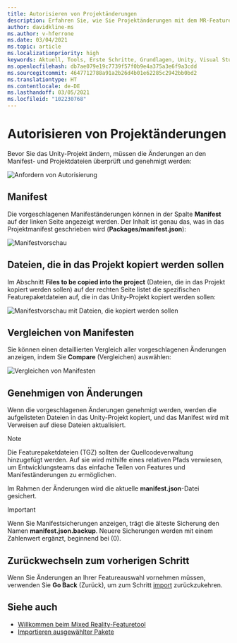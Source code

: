 ```yaml
---
title: Autorisieren von Projektänderungen
description: Erfahren Sie, wie Sie Projektänderungen mit dem MR-Featuretool für die HoloLens- und VR-Entwicklung autorisieren.
author: davidkline-ms
ms.author: v-hferrone
ms.date: 03/04/2021
ms.topic: article
ms.localizationpriority: high
keywords: Aktuell, Tools, Erste Schritte, Grundlagen, Unity, Visual Studio, Toolkit, Mixed Reality-Headset, Windows Mixed Reality-Headset, Virtual Reality-Headset, Installation, Windows, HoloLens, Emulator, Unreal, OpenXR
ms.openlocfilehash: db7ae079e19c7739f57f0b9e4a375a3e6f9a3cdd
ms.sourcegitcommit: 4647712788a91a2b26d4b01e62285c2942bb0bd2
ms.translationtype: HT
ms.contentlocale: de-DE
ms.lasthandoff: 03/05/2021
ms.locfileid: "102230768"
---
```

# <a name="authorizing-project-changes"></a>Autorisieren von Projektänderungen

Bevor Sie das Unity-Projekt ändern, müssen die Änderungen an den Manifest- und Projektdateien überprüft und genehmigt werden:

![Anfordern von Autorisierung](images/FeatureToolApprovalRequest.png)

## <a name="manifest"></a>Manifest

Die vorgeschlagenen Manifeständerungen können in der Spalte **Manifest** auf der linken Seite angezeigt werden. Der Inhalt ist genau das, was in das Projektmanifest geschrieben wird (**Packages/manifest.json**):

![Manifestvorschau](images/ManifestPreview.png)

## <a name="files-to-be-copied-into-the-project"></a>Dateien, die in das Projekt kopiert werden sollen

Im Abschnitt **Files to be copied into the project** (Dateien, die in das Projekt kopiert werden sollen) auf der rechten Seite listet die spezifischen Featurepaketdateien auf, die in das Unity-Projekt kopiert werden sollen:

![Manifestvorschau mit Dateien, die kopiert werden sollen](images/FilesToCopy.png)

## <a name="compare-manifests"></a>Vergleichen von Manifesten

Sie können einen detaillierten Vergleich aller vorgeschlagenen Änderungen anzeigen, indem Sie **Compare** (Vergleichen) auswählen:

![Vergleichen von Manifesten](images/FeatureToolCompareManifest.png)

## <a name="approving-changes"></a>Genehmigen von Änderungen

Wenn die vorgeschlagenen Änderungen genehmigt werden, werden die aufgelisteten Dateien in das Unity-Projekt kopiert, und das Manifest wird mit Verweisen auf diese Dateien aktualisiert.

> [!NOTE]
> Die Featurepaketdateien (TGZ) sollten der Quellcodeverwaltung hinzugefügt werden. Auf sie wird mithilfe eines relativen Pfads verwiesen, um Entwicklungsteams das einfache Teilen von Features und Manifeständerungen zu ermöglichen.

 Im Rahmen der Änderungen wird die aktuelle **manifest.json**-Datei gesichert.

> [!IMPORTANT]
> Wenn Sie Manifestsicherungen anzeigen, trägt die älteste Sicherung den Namen **manifest.json.backup**. Neuere Sicherungen werden mit einem Zahlenwert ergänzt, beginnend bei (0).

## <a name="going-back-to-the-previous-step"></a>Zurückwechseln zum vorherigen Schritt

Wenn Sie Änderungen an Ihrer Featureauswahl vornehmen müssen, verwenden Sie **Go Back** (Zurück), um zum Schritt [import](importing-features.md) zurückzukehren.

## <a name="see-also"></a>Siehe auch

- [Willkommen beim Mixed Reality-Featuretool](welcome-to-mr-feature-tool.md)
- [Importieren ausgewählter Pakete](importing-features.md)
